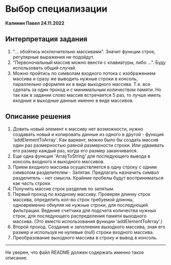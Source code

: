 # Выбор специализации
**Калинин Павел 24.11.2022**

## Интерпретация задания
1. "... обойтись исключительно массивами".
Значит функции строк, регулярные выражения не подойдут.
2. "Первоночальный массив можно ввести с клавиатуры, либо ...".
Буду использовать общий случай.
3. Можно пройтись по символам входного потока с изображением массива и сразу же выводить нужные строки в консоль, параллельно оформляя их в виде выходного массива. Т.е. все сделать за один проход и с минимальным количеством памяти. Но так как в задании слово массив встречается 5 раз, то лучше иметь входные и выходные данные именно в виде массивов.

## Описание решения
1. Довить новый элемент к массиву нет возможности, нужно создавать новый и копировать данные из одного в другой - функция 'addElementToArray'.
Как вариант, можно было бы создать массив один раз размерностью равной размерности строки. Или удваивать его размер каждый раз, когда его размер заканчивался.
2. Еще одна функция 'ArrayToString' для последующего вывода в консоль входного и выходного массивов.
3. Прием входного массива осуществляется в одну строку с одним символом разделителем - Запятая. Предлагать назначить символ разделитель - нет смысла.
Крайние пробелы будут восприниматься как часть строки.
4. Получить массив строк разделив по запятым.
5. Первый проход по входному массиву. Проверяя длинну строк массива, определить кол-во строк требуемой длинны, одновременно обнуляя не нужные строки, для последующей фильтрации. Ведение счетчика для подсчета количества нужных строк, для последующего распределения памяти выходного массива. (Это вместо использования функции 'addElementToArray'.)
6. Второй проход. Создание и заполнение выходного массива, зная его размер и используя не нулевые (null) строки входного массива.
7. Преобразование выходного массива в строку и вывод в консоль.

---
Не уверен, что файл README должен содержать именно такое описание. 